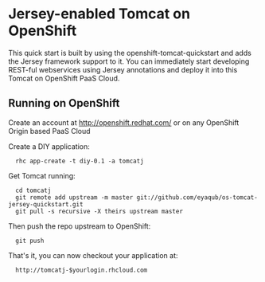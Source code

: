 Jersey-enabled Tomcat on OpenShift
==================================

This quick start is built by using the openshift-tomcat-quickstart and adds the Jersey framework support to it.
You can immediately start developing REST-ful webservices using Jersey annotations and deploy it into this Tomcat on OpenShift PaaS Cloud.

Running on OpenShift
--------------------

Create an account at http://openshift.redhat.com/
or on any OpenShift Origin based PaaS Cloud

Create a DIY application:

      rhc app-create -t diy-0.1 -a tomcatj

Get Tomcat running:

      cd tomcatj
      git remote add upstream -m master git://github.com/eyaqub/os-tomcat-jersey-quickstart.git
      git pull -s recursive -X theirs upstream master

Then push the repo upstream to OpenShift:

      git push

That's it, you can now checkout your application at:

      http://tomcatj-$yourlogin.rhcloud.com

